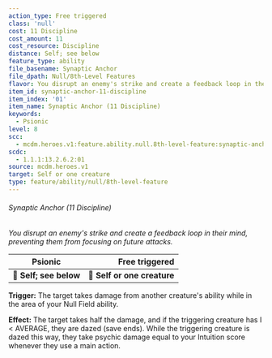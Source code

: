 ```yaml
---
action_type: Free triggered
class: 'null'
cost: 11 Discipline
cost_amount: 11
cost_resource: Discipline
distance: Self; see below
feature_type: ability
file_basename: Synaptic Anchor
file_dpath: Null/8th-Level Features
flavor: You disrupt an enemy's strike and create a feedback loop in their mind, preventing them from focusing on future attacks.
item_id: synaptic-anchor-11-discipline
item_index: '01'
item_name: Synaptic Anchor (11 Discipline)
keywords:
  - Psionic
level: 8
scc:
  - mcdm.heroes.v1:feature.ability.null.8th-level-feature:synaptic-anchor-11-discipline
scdc:
  - 1.1.1:13.2.6.2:01
source: mcdm.heroes.v1
target: Self or one creature
type: feature/ability/null/8th-level-feature
---
```


###### Synaptic Anchor (11 Discipline)

*You disrupt an enemy's strike and create a feedback loop in their mind, preventing them from focusing on future attacks.*

| **Psionic**            |          **Free triggered** |
| ---------------------- | --------------------------: |
| **📏 Self; see below** | **🎯 Self or one creature** |

**Trigger:** The target takes damage from another creature's ability while in the area of your Null Field ability.

**Effect:** The target takes half the damage, and if the triggering creature has I < AVERAGE, they are dazed (save ends). While the triggering creature is dazed this way, they take psychic damage equal to your Intuition score whenever they use a main action.
